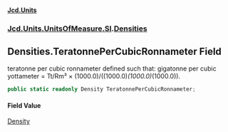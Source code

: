 #### [Jcd.Units](index 'index')
### [Jcd.Units.UnitsOfMeasure.SI](Jcd.Units.UnitsOfMeasure.SI 'Jcd.Units.UnitsOfMeasure.SI').[Densities](Densities 'Jcd.Units.UnitsOfMeasure.SI.Densities')

## Densities.TeratonnePerCubicRonnameter Field

teratonne per cubic ronnameter defined such that: gigatonne per cubic yottameter = Tt/Rm³ ×
(1000.0)/((1000.0)*(1000.0)*(1000.0)).

```csharp
public static readonly Density TeratonnePerCubicRonnameter;
```

#### Field Value
[Density](Density 'Jcd.Units.UnitTypes.Density')